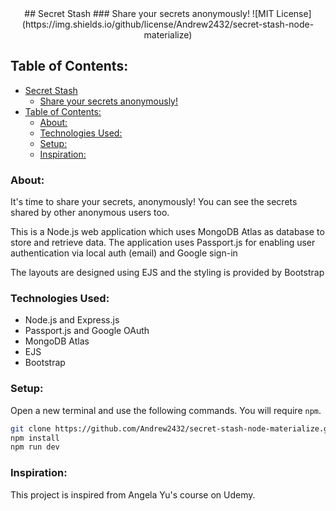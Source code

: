 <center>
## Secret Stash
### Share your secrets anonymously! 
![MIT License](https://img.shields.io/github/license/Andrew2432/secret-stash-node-materialize)
</center>


## Table of Contents:
- [Secret Stash](#secret-stash)
  - [Share your secrets anonymously!](#share-your-secrets-anonymously)
- [Table of Contents:](#table-of-contents)
  - [About:](#about)
  - [Technologies Used:](#technologies-used)
  - [Setup:](#setup)
  - [Inspiration:](#inspiration)
  
### About:
It's time to share your secrets, anonymously! You can see the secrets shared by other anonymous users too.

This is a Node.js web application which uses MongoDB Atlas as database to store and retrieve data. The application uses Passport.js for enabling user authentication via local auth (email) and Google sign-in

The layouts are designed using EJS and the styling is provided by Bootstrap

### Technologies Used:
* Node.js and Express.js
* Passport.js and Google OAuth
* MongoDB Atlas
* EJS
* Bootstrap

### Setup:
Open a new terminal and use the following commands. You will require `npm`.
```bash
git clone https://github.com/Andrew2432/secret-stash-node-materialize.git
npm install
npm run dev 
```

### Inspiration:
This project is inspired from Angela Yu's course on Udemy.
